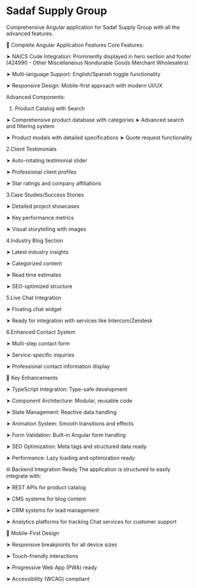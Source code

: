 # Sadaf Supply Group

Comprehensive Angular application for Sadaf Supply Group with all the advanced features.

🚀 Complete Angular Application Features
Core Features:

➤ NAICS Code Integration: Prominently displayed in hero section and footer (424990 - Other Miscellaneous Nondurable Goods Merchant Wholesalers)

➤ Multi-language Support: English/Spanish toggle functionality

➤ Responsive Design: Mobile-first approach with modern UI/UX

Advanced Components:

1. Product Catalog with Search

➤ Comprehensive product database with categories
➤ Advanced search and filtering system

➤ Product modals with detailed specifications
➤ Quote request functionality

2.Client Testimonials

➤ Auto-rotating testimonial slider

➤ Professional client profiles

➤ Star ratings and company affiliations

3.Case Studies/Success Stories

➤ Detailed project showcases

➤ Key performance metrics

➤ Visual storytelling with images

4.Industry Blog Section

➤ Latest industry insights

➤ Categorized content

➤ Read time estimates

➤ SEO-optimized structure

5.Live Chat Integration

➤ Floating chat widget

➤ Ready for integration with services like Intercom/Zendesk

6.Enhanced Contact System

➤ Multi-step contact form

➤ Service-specific inquiries

➤ Professional contact information display

🎨 Key Enhancements

➤ TypeScript Integration: Type-safe development

➤ Component Architecture: Modular, reusable code

➤ State Management: Reactive data handling

➤ Animation System: Smooth transitions and effects

➤ Form Validation: Built-in Angular form handling

➤ SEO Optimization: Meta tags and structured data ready

➤ Performance: Lazy loading and optimization ready

🌐 Backend Integration Ready
The application is structured to easily integrate with:

➤ REST APIs for product catalog

➤ CMS systems for blog content

➤ CRM systems for lead management

➤ Analytics platforms for tracking
Chat services for customer support

📱 Mobile-First Design

➤ Responsive breakpoints for all device sizes

➤ Touch-friendly interactions

➤ Progressive Web App (PWA) ready

➤ Accessibility (WCAG) compliant
